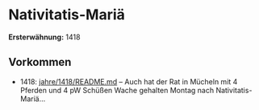# Nativitatis-Mariä

**Ersterwähnung:** 1418

## Vorkommen
- 1418: [jahre/1418/README.md](../jahre/1418/README.md) – Auch hat der Rat in Mücheln mit 4 Pferden und 4
pW Schüßen Wache gehalten Montag nach Nativitatis-Mariä...
